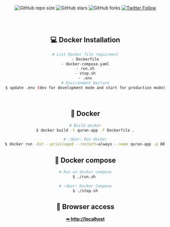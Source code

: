 <div align="center">
  
  ![GitHub repo size](https://img.shields.io/github/repo-size/andycungkrinx91/quran-app)
  ![GitHub stars](https://img.shields.io/github/stars/andycungkrinx91/quran-app?style=social)
  ![GitHub forks](https://img.shields.io/github/forks/andycungkrinx91/quran-app?style=social)
  [![Twitter Follow](https://img.shields.io/twitter/follow/AndyCungkrinx?style=social)](https://twitter.com/intent/follow?screen_name=AndyCungkrinx)

  <br />
  <br />

## :computer: Docker Installation

```bash
# List Docker file requirment
- Dockerfile
- docker-compose.yaml
- run.sh
- stop.sh
- .env
# Environment Declare
$ update .env (dev for development mode and start for production mode)
```
<br />

## :orange_book: Docker
```bash
# Build docker
$ docker build -t quran-app -f Dockerfile .

# :door: Run docker
$ docker run -dit --privileged --restart=always --name quran-app -p 80:3000 quran-app /bin/bash -c 'yarn start'
```

## :ledger: Docker compose
```bash
# Run on docker compose
$ ./run.sh 

# :door: Docker Compose
$ ./stop.sh
```

## :rocket: Browser access
<a href="http://localhost/"><strong>➥ http://localhost </strong></a>